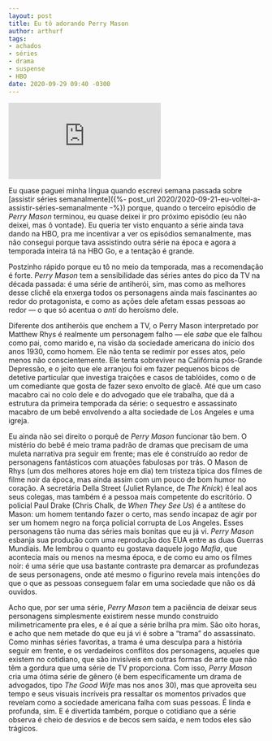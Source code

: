 ```yaml
---
layout: post
title: Eu tô adorando Perry Mason
author: arthurf
tags:
- achados
- séries
- drama
- suspense
- HBO
date: 2020-09-29 09:40 -0300
---
```

<iframe class="full-width" src="https://www.youtube.com/embed/5kvje3ogHDk" frameborder="0" allow="accelerometer; autoplay; clipboard-write; encrypted-media; gyroscope; picture-in-picture" allowfullscreen></iframe>

Eu quase paguei minha língua quando escrevi semana passada sobre [assistir séries semanalmente]({%- post_url 2020/2020-09-21-eu-voltei-a-assistir-séries-semanalmente -%}) porque, quando o terceiro episódio de *Perry Mason* terminou, eu quase deixei ir pro próximo episódio (eu não deixei, mas ô vontade). Eu queria ter visto enquanto a série ainda tava dando na HBO, pra me incentivar a ver os episódios semanalmente, mas não consegui porque tava assistindo outra série na época e agora a temporada inteira tá na HBO Go, e a tentação é grande.

Postzinho rápido porque eu tô no meio da temporada, mas a recomendação é forte. *Perry Mason* tem a sensibilidade das séries antes do pico da TV na década passada: é uma série de antiherói, sim, mas como as melhores desse clichê ela enxerga todos os personagens ainda mais fascinantes ao redor do protagonista, e como as ações dele afetam essas pessoas ao redor — o que só acentua o *anti* do heroísmo dele.

Diferente dos antiheróis que enchem a TV, o Perry Mason interpretado por Matthew Rhys é realmente um personagem falho — ele *sabe* que ele falhou como pai, como marido e, na visão da sociedade americana do início dos anos 1930, como homem. Ele não tenta se redimir por esses atos, pelo menos não conscientemente. Ele tenta sobreviver na Califórnia pós-Grande Depressão, e o jeito que ele arranjou foi em fazer pequenos bicos de detetive particular que investiga traições e casos de tablóides, como o de um comediante que gosta de fazer sexo envolto de glacê. Até que um caso macabro cai no colo dele e do advogado que ele trabalha, que dá a estrutura da primeira temporada da série: o sequestro e assassinato macabro de um bebê envolvendo a alta sociedade de Los Angeles e uma igreja.

Eu ainda não sei direito o porquê de *Perry Mason* funcionar tão bem. O mistério do bebê é meio trama padrão de dramas que precisam de uma muleta narrativa pra seguir em frente; mas ele é construído ao redor de personagens fantásticos com atuações fabulosas por trás. O Mason de Rhys (um dos melhores atores hoje em dia) tem tristeza típica dos filmes de filme noir da época, mas ainda assim com um pouco de bom humor no coração. A secretária Della Street (Juliet Rylance, de *The Knick*) é leal aos seus colegas, mas também é a pessoa mais competente do escritório. O policial Paul Drake (Chris Chalk, de *When They See Us*) é a antítese do Mason: um homem tentando fazer o certo, mas sendo incapaz de agir por ser um homem negro na força policial corrupta de Los Angeles. Esses personagens tão numa das séries mais bonitas que eu já vi. *Perry Mason* esbanja sua produção com uma reprodução dos EUA entre as duas Guerras Mundiais. Me lembrou o quanto eu gostava daquele jogo *Mafia*, que acontecia mais ou menos na mesma época, e de como eu amo os filmes noir: é uma série que usa bastante contraste pra demarcar as profundezas de seus personagens, onde até mesmo o figurino revela mais intenções do que o que as pessoas conseguem falar em uma sociedade que não os dá ouvidos.

Acho que, por ser uma série, *Perry Mason* tem a paciência de deixar seus personagens simplesmente existirem nesse mundo construído milimetricamente pra eles, e é aí que a série brilha pra mim. São oito horas, e acho que nem metade do que eu já vi é sobre a “trama” do assassinato. Como minhas séries favoritas, a trama é uma desculpa para a história seguir em frente, e os verdadeiros conflitos dos personagens, aqueles que existem no cotidiano, que são invisíveis em outras formas de arte que não têm a gordura que uma série de TV proporciona. Com isso, *Perry Mason* cria uma ótima série de gênero (é bem especificamente um drama de advogados, tipo *The Good Wife* mas nos anos 30), mas que aproveita seu tempo e seus visuais incríveis pra ressaltar os momentos privados que revelam como a sociedade americana falha com suas pessoas. É linda e profunda, sim. E é divertida também, porque o cotidiano que a série observa é cheio de desvios e de becos sem saída, e nem todos eles são trágicos.

